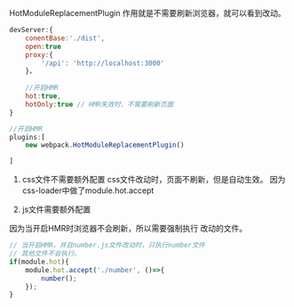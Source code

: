 HotModuleReplacementPlugin
作用就是不需要刷新浏览器，就可以看到改动。
```js
devServer:{
	conentBase:'./dist',
	open:true
	proxy:{
		'/api': 'http://localhost:3000'
	}，
	
	//开启HMR
	hot:true,
	hotOnly:true // HMR失效时，不需要刷新页面
}

//开启HMR
plugins:[
	new webpack.HotModuleReplacementPlugin()

]
```

1. css文件不需要额外配置
css文件改动时，页面不刷新，但是自动生效。
因为css-loader中做了module.hot.accept

2. js文件需要额外配置

因为当开启HMR时浏览器不会刷新，所以需要强制执行
改动的文件。
```js
// 当开启HMR，并且number.js文件改动时，只执行number文件
// 其他文件不会执行。
if(module.hot){
	module.hot.accept('./number', ()=>{
		number();
	});
}
```




